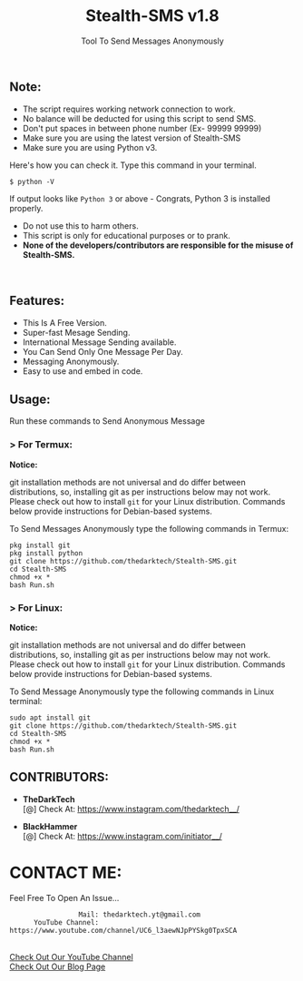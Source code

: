 <h1 align="center">Stealth-SMS v1.8</h1>
<p align="center">Tool To Send Messages Anonymously</p><br>


## Note:

- The script requires working network connection to work.
- No balance will be deducted for using this script to send SMS.
- Don't put spaces in between phone number (Ex- 99999 99999)
- Make sure you are using the latest version of Stealth-SMS
- Make sure you are using Python v3.

Here's how you can check it. Type this command in your terminal.
```
$ python -V
```
If output looks like `Python 3` or above - Congrats, Python 3 is installed properly.

- Do not use this to harm others.
- This script is only for educational purposes or to prank.
- **None of the developers/contributors are responsible for the misuse of Stealth-SMS.**
<br>

## Features:

- This Is A Free Version.
- Super-fast Mesage Sending.
- International Message Sending available.
- You Can Send Only One Message Per Day.
- Messaging Anonymously.
- Easy to use and embed in code.

## Usage:

Run these commands to Send Anonymous Message

### > For Termux:

**Notice:** 

git installation methods are not universal and do differ between distributions,
so, installing git as per instructions below may not work.
Please check out how to install `git` for your Linux distribution.
Commands below provide instructions for Debian-based systems.

To Send Messages Anonymously type the following commands in Termux:
```
pkg install git
pkg install python
git clone https://github.com/thedarktech/Stealth-SMS.git
cd Stealth-SMS
chmod +x *
bash Run.sh
```

### > For Linux:

**Notice:** 

git installation methods are not universal and do differ between distributions,
so, installing git as per instructions below may not work.
Please check out how to install `git` for your Linux distribution.
Commands below provide instructions for Debian-based systems.

To Send Message Anonymously type the following commands in Linux terminal:
```
sudo apt install git
git clone https://github.com/thedarktech/Stealth-SMS.git
cd Stealth-SMS
chmod +x *
bash Run.sh
```
## CONTRIBUTORS:
- **TheDarkTech**<br>
[@] Check At: https://www.instagram.com/thedarktech__/

- **BlackHammer**<br>
[@] Check At: https://www.instagram.com/initiator__/


# CONTACT ME:

Feel Free To Open An Issue...

```
                 Mail: thedarktech.yt@gmail.com
      YouTube Channel: https://www.youtube.com/channel/UC6_l3aewNJpPYSkg0TpxSCA
```
<br>
<a href="https://www.youtube.com/channel/UC6_l3aewNJpPYSkg0TpxSCA">Check Out Our YouTube Channel</a><br>
<a href="https://thedarktech.com/blogs/">Check Out Our Blog Page</a><br>
